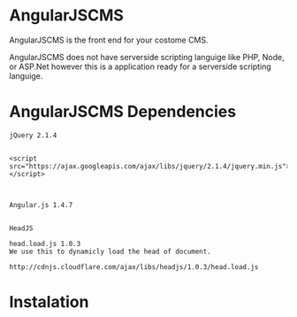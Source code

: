 # AngularJSCMS
AngularJSCMS is the front end for your costome CMS.

AngularJSCMS does not have serverside scripting languige like PHP, Node, or ASP.Net however this is a application ready for a serverside scripting languige.  

# AngularJSCMS Dependencies 


	jQuery 2.1.4


	<script src="https://ajax.googleapis.com/ajax/libs/jquery/2.1.4/jquery.min.js"></script>



	Angular.js 1.4.7


	HeadJS 

	head.load.js 1.0.3
	We use this to dynamicly load the head of document.

	http://cdnjs.cloudflare.com/ajax/libs/headjs/1.0.3/head.load.js


# Instalation 
	